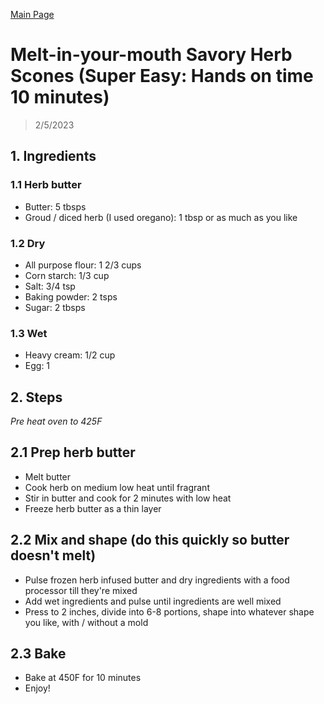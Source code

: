 [Main Page](https://yolanda-ht.github.io/YoloCookBlob/)

# Melt-in-your-mouth Savory Herb Scones (Super Easy: Hands on time 10 minutes)
> 2/5/2023

## 1. Ingredients

### 1.1 Herb butter
- Butter: 5 tbsps
- Groud / diced herb (I used oregano): 1 tbsp or as much as you like

### 1.2 Dry
- All purpose flour: 1 2/3 cups
- Corn starch: 1/3 cup
- Salt: 3/4 tsp
- Baking powder: 2 tsps
- Sugar: 2 tbsps

### 1.3 Wet
- Heavy cream: 1/2 cup
- Egg: 1

## 2. Steps
*Pre heat oven to 425F*

## 2.1 Prep herb butter
- Melt butter
- Cook herb on medium low heat until fragrant
- Stir in butter and cook for 2 minutes with low heat
- Freeze herb butter as a thin layer

## 2.2 Mix and shape (do this quickly so butter doesn't melt)
- Pulse frozen herb infused butter and dry ingredients with a food processor till they're mixed
- Add wet ingredients and pulse until ingredients are well mixed
- Press to 2 inches, divide into 6-8 portions, shape into whatever shape you like,  with / without a mold

## 2.3 Bake
- Bake at 450F for 10 minutes
- Enjoy!
